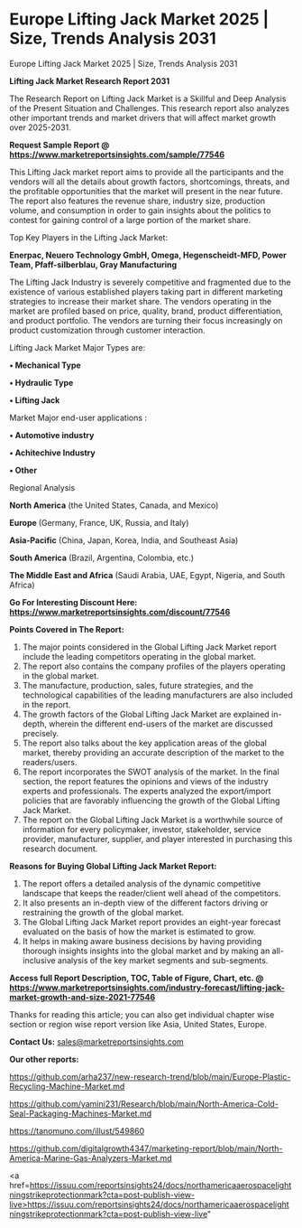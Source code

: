 # Europe Lifting Jack Market 2025 | Size, Trends Analysis 2031
Europe Lifting Jack Market 2025 | Size, Trends Analysis 2031

<strong>Lifting Jack Market Research Report 2031</strong>

The Research Report on Lifting Jack Market is a Skillful and Deep Analysis of the Present Situation and Challenges. This research report also analyzes other important trends and market drivers that will affect market growth over 2025-2031.

<strong>Request Sample Report @ <a href=https://www.marketreportsinsights.com/sample/77546>https://www.marketreportsinsights.com/sample/77546</a></strong>

This Lifting Jack market report aims to provide all the participants and the vendors will all the details about growth factors, shortcomings, threats, and the profitable opportunities that the market will present in the near future. The report also features the revenue share, industry size, production volume, and consumption in order to gain insights about the politics to contest for gaining control of a large portion of the market share.

Top Key Players in the Lifting Jack Market:

<strong>Enerpac, Neuero Technology GmbH, Omega, Hegenscheidt-MFD, Power Team, Pfaff-silberblau, Gray Manufacturing</strong>

The Lifting Jack Industry is severely competitive and fragmented due to the existence of various established players taking part in different marketing strategies to increase their market share. The vendors operating in the market are profiled based on price, quality, brand, product differentiation, and product portfolio. The vendors are turning their focus increasingly on product customization through customer interaction.

Lifting Jack Market Major Types are:

<strong>• Mechanical Type

• Hydraulic Type

• Lifting Jack</strong>

Market Major end-user applications :

<strong>• Automotive industry

• Achitechive Industry

• Other</strong>

Regional Analysis

</u><strong><b>North America</b></strong> (the United States, Canada, and Mexico)

<strong><b>Europe </b></strong>(Germany, France, UK, Russia, and Italy)

<strong><b>Asia-Pacific</b></strong> (China, Japan, Korea, India, and Southeast Asia)

<strong><b>South America</b></strong> (Brazil, Argentina, Colombia, etc.)

<strong><b>The Middle East and Africa</b></strong> (Saudi Arabia, UAE, Egypt, Nigeria, and South Africa)

<strong>Go For Interesting Discount Here: <a href=https://www.marketreportsinsights.com/discount/77546>https://www.marketreportsinsights.com/discount/77546</a></strong>

<strong>Points Covered in The Report:</strong>
<ol>
  <li>The major points considered in the Global Lifting Jack Market report include the leading competitors operating in the global market.</li>
  <li>The report also contains the company profiles of the players operating in the global market.</li>
  <li>The manufacture, production, sales, future strategies, and the technological capabilities of the leading manufacturers are also included in the report.</li>
  <li>The growth factors of the Global Lifting Jack Market are explained in-depth, wherein the different end-users of the market are discussed precisely.</li>
  <li>The report also talks about the key application areas of the global market, thereby providing an accurate description of the market to the readers/users.</li>
  <li>The report incorporates the SWOT analysis of the market. In the final section, the report features the opinions and views of the industry experts and professionals. The experts analyzed the export/import policies that are favorably influencing the growth of the Global Lifting Jack Market.</li>
  <li>The report on the Global Lifting Jack Market is a worthwhile source of information for every policymaker, investor, stakeholder, service provider, manufacturer, supplier, and player interested in purchasing this research document.</li>
</ol>
<strong>Reasons for Buying Global Lifting Jack Market Report:</strong>

<ol>
  <li>The report offers a detailed analysis of the dynamic competitive landscape that keeps the reader/client well ahead of the competitors.</li>
  <li>It also presents an in-depth view of the different factors driving or restraining the growth of the global market.</li>
  <li>The Global Lifting Jack Market report provides an eight-year forecast evaluated on the basis of how the market is estimated to grow.</li>
  <li>It helps in making aware business decisions by having providing thorough insights insights into the global market and by making an all-inclusive analysis of the key market segments and sub-segments.</li>
</ol>
<strong>Access full Report Description, TOC, Table of Figure, Chart, etc. @ <a href=https://www.marketreportsinsights.com/industry-forecast/lifting-jack-market-growth-and-size-2021-77546>https://www.marketreportsinsights.com/industry-forecast/lifting-jack-market-growth-and-size-2021-77546</a></strong>


Thanks for reading this article; you can also get individual chapter wise section or region wise report version like Asia, United States, Europe.

<strong>Contact Us:</strong>
sales@marketreportsinsights.com

<strong>Our other reports:</strong>

<a href=https://github.com/arha237/new-research-trend/blob/main/Europe-Plastic-Recycling-Machine-Market.md>https://github.com/arha237/new-research-trend/blob/main/Europe-Plastic-Recycling-Machine-Market.md</a>

<a href=https://github.com/yamini231/Research/blob/main/North-America-Cold-Seal-Packaging-Machines-Market.md>https://github.com/yamini231/Research/blob/main/North-America-Cold-Seal-Packaging-Machines-Market.md</a>

<a href=https://tanomuno.com/illust/549860>https://tanomuno.com/illust/549860</a>

<a href=https://github.com/digitalgrowth4347/marketing-report/blob/main/North-America-Marine-Gas-Analyzers-Market.md>https://github.com/digitalgrowth4347/marketing-report/blob/main/North-America-Marine-Gas-Analyzers-Market.md</a>

<a href=https://issuu.com/reportsinsights24/docs/northamericaaerospacelightningstrikeprotectionmark?cta=post-publish-view-live>https://issuu.com/reportsinsights24/docs/northamericaaerospacelightningstrikeprotectionmark?cta=post-publish-view-live</a>"
